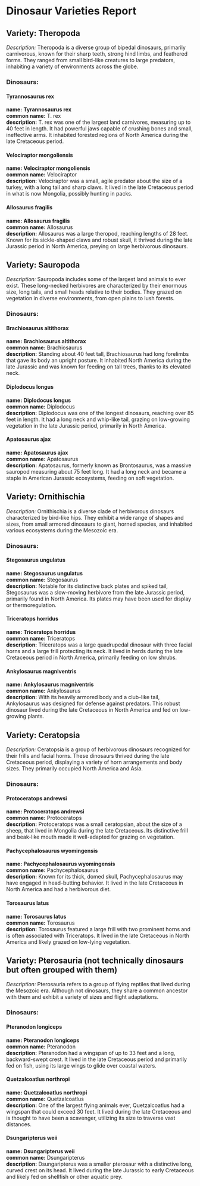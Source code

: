 # Dinosaur Varieties Report

## Variety: Theropoda
*Description:*
Theropoda is a diverse group of bipedal dinosaurs, primarily carnivorous, known for their sharp teeth, strong hind limbs, and feathered forms. They ranged from small bird-like creatures to large predators, inhabiting a variety of environments across the globe.

### Dinosaurs:

#### Tyrannosaurus rex
**name:** **Tyrannosaurus rex**  
**common name:** T. rex  
**description:** T. rex was one of the largest land carnivores, measuring up to 40 feet in length. It had powerful jaws capable of crushing bones and small, ineffective arms. It inhabited forested regions of North America during the late Cretaceous period.

#### Velociraptor mongoliensis
**name:** **Velociraptor mongoliensis**  
**common name:** Velociraptor  
**description:** Velociraptor was a small, agile predator about the size of a turkey, with a long tail and sharp claws. It lived in the late Cretaceous period in what is now Mongolia, possibly hunting in packs.

#### Allosaurus fragilis
**name:** **Allosaurus fragilis**  
**common name:** Allosaurus  
**description:** Allosaurus was a large theropod, reaching lengths of 28 feet. Known for its sickle-shaped claws and robust skull, it thrived during the late Jurassic period in North America, preying on large herbivorous dinosaurs.

<!-- SPLIT -->

## Variety: Sauropoda
*Description:*
Sauropoda includes some of the largest land animals to ever exist. These long-necked herbivores are characterized by their enormous size, long tails, and small heads relative to their bodies. They grazed on vegetation in diverse environments, from open plains to lush forests.

### Dinosaurs:

#### Brachiosaurus altithorax
**name:** **Brachiosaurus altithorax**  
**common name:** Brachiosaurus  
**description:** Standing about 40 feet tall, Brachiosaurus had long forelimbs that gave its body an upright posture. It inhabited North America during the late Jurassic and was known for feeding on tall trees, thanks to its elevated neck.

#### Diplodocus longus
**name:** **Diplodocus longus**  
**common name:** Diplodocus  
**description:** Diplodocus was one of the longest dinosaurs, reaching over 85 feet in length. It had a long neck and whip-like tail, grazing on low-growing vegetation in the late Jurassic period, primarily in North America.

#### Apatosaurus ajax
**name:** **Apatosaurus ajax**  
**common name:** Apatosaurus  
**description:** Apatosaurus, formerly known as Brontosaurus, was a massive sauropod measuring about 75 feet long. It had a long neck and became a staple in American Jurassic ecosystems, feeding on soft vegetation.

<!-- SPLIT -->

## Variety: Ornithischia
*Description:*
Ornithischia is a diverse clade of herbivorous dinosaurs characterized by bird-like hips. They exhibit a wide range of shapes and sizes, from small armored dinosaurs to giant, horned species, and inhabited various ecosystems during the Mesozoic era.

### Dinosaurs:

#### Stegosaurus ungulatus
**name:** **Stegosaurus ungulatus**  
**common name:** Stegosaurus  
**description:** Notable for its distinctive back plates and spiked tail, Stegosaurus was a slow-moving herbivore from the late Jurassic period, primarily found in North America. Its plates may have been used for display or thermoregulation.

#### Triceratops horridus
**name:** **Triceratops horridus**  
**common name:** Triceratops  
**description:** Triceratops was a large quadrupedal dinosaur with three facial horns and a large frill protecting its neck. It lived in herds during the late Cretaceous period in North America, primarily feeding on low shrubs.

#### Ankylosaurus magniventris
**name:** **Ankylosaurus magniventris**  
**common name:** Ankylosaurus  
**description:** With its heavily armored body and a club-like tail, Ankylosaurus was designed for defense against predators. This robust dinosaur lived during the late Cretaceous in North America and fed on low-growing plants.

<!-- SPLIT -->

## Variety: Ceratopsia
*Description:*
Ceratopsia is a group of herbivorous dinosaurs recognized for their frills and facial horns. These dinosaurs thrived during the late Cretaceous period, displaying a variety of horn arrangements and body sizes. They primarily occupied North America and Asia.

### Dinosaurs:

#### Protoceratops andrewsi
**name:** **Protoceratops andrewsi**  
**common name:** Protoceratops  
**description:** Protoceratops was a small ceratopsian, about the size of a sheep, that lived in Mongolia during the late Cretaceous. Its distinctive frill and beak-like mouth made it well-adapted for grazing on vegetation.

#### Pachycephalosaurus wyomingensis
**name:** **Pachycephalosaurus wyomingensis**  
**common name:** Pachycephalosaurus  
**description:** Known for its thick, domed skull, Pachycephalosaurus may have engaged in head-butting behavior. It lived in the late Cretaceous in North America and had a herbivorous diet.

#### Torosaurus latus
**name:** **Torosaurus latus**  
**common name:** Torosaurus  
**description:** Torosaurus featured a large frill with two prominent horns and is often associated with Triceratops. It lived in the late Cretaceous in North America and likely grazed on low-lying vegetation.

<!-- SPLIT -->

## Variety: Pterosauria (not technically dinosaurs but often grouped with them)
*Description:*
Pterosauria refers to a group of flying reptiles that lived during the Mesozoic era. Although not dinosaurs, they share a common ancestor with them and exhibit a variety of sizes and flight adaptations. 

### Dinosaurs:

#### Pteranodon longiceps
**name:** **Pteranodon longiceps**  
**common name:** Pteranodon  
**description:** Pteranodon had a wingspan of up to 33 feet and a long, backward-swept crest. It lived in the late Cretaceous period and primarily fed on fish, using its large wings to glide over coastal waters.

#### Quetzalcoatlus northropi
**name:** **Quetzalcoatlus northropi**  
**common name:** Quetzalcoatlus  
**description:** One of the largest flying animals ever, Quetzalcoatlus had a wingspan that could exceed 30 feet. It lived during the late Cretaceous and is thought to have been a scavenger, utilizing its size to traverse vast distances.

#### Dsungaripterus weii
**name:** **Dsungaripterus weii**  
**common name:** Dsungaripterus  
**description:** Dsungaripterus was a smaller pterosaur with a distinctive long, curved crest on its head. It lived during the late Jurassic to early Cretaceous and likely fed on shellfish or other aquatic prey.